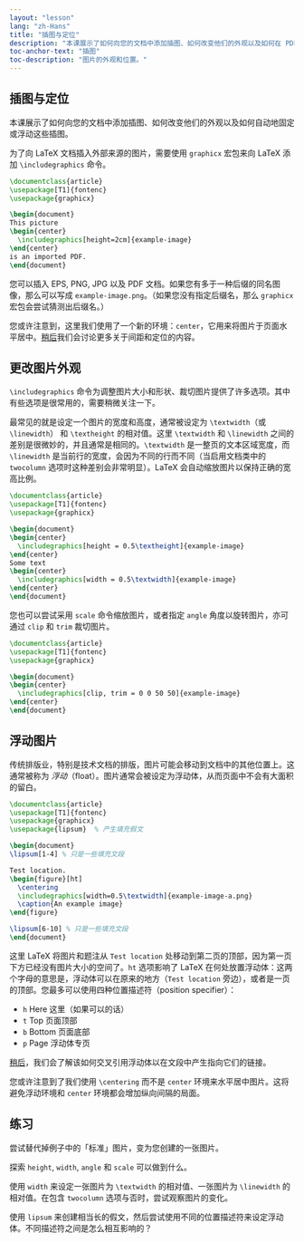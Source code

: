 ```yaml
---
layout: "lesson"
lang: "zh-Hans"
title: "插图与定位"
description: "本课展示了如何向您的文档中添加插图、如何改变他们的外观以及如何在 PDF 中自动地固定或浮动这些插图。"
toc-anchor-text: "插图"
toc-description: "图片的外观和位置。"
---
```


## 插图与定位

<span
  class="summary">本课展示了如何向您的文档中添加插图、如何改变他们的外观以及如何自动地固定或浮动这些插图。</span>

为了向 LaTeX 文档插入外部来源的图片，需要使用 `graphicx` 宏包来向 LaTeX 添加 `\includegraphics` 命令。

```latex
\documentclass{article}
\usepackage[T1]{fontenc}
\usepackage{graphicx}

\begin{document}
This picture
\begin{center}
  \includegraphics[height=2cm]{example-image}
\end{center}
is an imported PDF.
\end{document}
```

您可以插入 EPS, PNG, JPG 以及 PDF 文档。如果您有多于一种后缀的同名图像，那么可以写成 `example-image.png`。（如果您没有指定后缀名，那么 `graphicx` 宏包会尝试猜测出后缀名。）

您或许注意到，这里我们使用了一个新的环境：`center`，它用来将图片于页面水平居中。[稍后](lesson-11)我们会讨论更多关于间距和定位的内容。

## 更改图片外观

`\includegraphics` 命令为调整图片大小和形状、裁切图片提供了许多选项。其中有些选项是很常用的，需要稍微关注一下。

最常见的就是设定一个图片的宽度和高度，通常被设定为 `\textwidth`（或 `\linewidth`） 和 `\textheight` 的相对值。这里 `\textwidth` 和 `\linewidth` 之间的差别是很微妙的，并且通常是相同的。`\textwidth` 是一整页的文本区域宽度，而 `\linewidth` 是当前行的宽度，会因为不同的行而不同（当启用文档类中的 `twocolumn` 选项时这种差别会非常明显）。LaTeX 会自动缩放图片以保持正确的宽高比例。

```latex
\documentclass{article}
\usepackage[T1]{fontenc}
\usepackage{graphicx}

\begin{document}
\begin{center}
  \includegraphics[height = 0.5\textheight]{example-image}
\end{center}
Some text
\begin{center}
  \includegraphics[width = 0.5\textwidth]{example-image}
\end{center}
\end{document}
```

您也可以尝试采用 `scale` 命令缩放图片，或者指定 `angle` 角度以旋转图片，亦可通过 `clip` 和 `trim` 裁切图片。

```latex
\documentclass{article}
\usepackage[T1]{fontenc}
\usepackage{graphicx}

\begin{document}
\begin{center}
  \includegraphics[clip, trim = 0 0 50 50]{example-image}
\end{center}
\end{document}
```

## 浮动图片

传统排版业，特别是技术文档的排版，图片可能会移动到文档中的其他位置上。这通常被称为 *浮动*（float）。图片通常会被设定为浮动体，从而页面中不会有大面积的留白。

```latex
\documentclass{article}
\usepackage[T1]{fontenc}
\usepackage{graphicx}
\usepackage{lipsum}  % 产生填充假文

\begin{document}
\lipsum[1-4] % 只是一些填充文段

Test location.
\begin{figure}[ht]
  \centering
  \includegraphics[width=0.5\textwidth]{example-image-a.png}
  \caption{An example image}
\end{figure}

\lipsum[6-10] % 只是一些填充文段
\end{document}
```

这里 LaTeX 将图片和题注从 `Test location` 处移动到第二页的顶部，因为第一页下方已经没有图片大小的空间了。`ht` 选项影响了 LaTeX 在何处放置浮动体：这两个字母的意思是，浮动体可以在原来的地方（`Test location` 旁边），或者是一页的顶部。您最多可以使用四种位置描述符（position specifier）：

- `h` Here 这里（如果可以的话）
- `t` Top 页面顶部
- `b` Bottom 页面底部
- `p` Page 浮动体专页

[稍后](lesson-09)，我们会了解该如何交叉引用浮动体以在文段中产生指向它们的链接。

您或许注意到了我们使用 `\centering` 而不是 `center` 环境来水平居中图片。这将避免浮动环境和 `center` 环境都会增加纵向间隔的局面。

## 练习

尝试替代掉例子中的「标准」图片，变为您创建的一张图片。

探索 `height`, `width`, `angle` 和 `scale` 可以做到什么。

使用 `width` 来设定一张图片为 `\textwidth` 的相对值、一张图片为 `\linewidth` 的相对值。在包含 `twocolumn` 选项与否时，尝试观察图片的变化。

使用 `lipsum` 来创建相当长的假文，然后尝试使用不同的位置描述符来设定浮动体。不同描述符之间是怎么相互影响的？